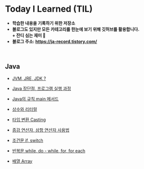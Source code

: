 # Today I Learned (TIL)
- **학습한 내용을 기록하기 위한 저장소**
- **블로그도 있지만 모든 카테고리를 한눈에 보기 위해 깃허브를 활용합니다.** <br>
 **&#43; 잔디 심는 재미 🌿**
- **블로그 주소: https://ja-record.tistory.com/**

<br>

## Java
- [JVM, JRE, JDK ?](https://ja-record.tistory.com/5)

- [Java 장단점, 프로그램 실행 과정](https://ja-record.tistory.com/7)

-   [Java의 규칙 main 메서드](https://ja-record.tistory.com/7?category=964217)

-   [상수와 리터럴](https://ja-record.tistory.com/10?category=964217)

-   [타입 변환 Casting](https://ja-record.tistory.com/11?category=964217)

-   [증감 연산자, 삼항 연산자 사용법](https://ja-record.tistory.com/12?category=964217)

-   [조건문 if, switch](https://ja-record.tistory.com/13?category=964217)

-   [반복문 while, do - while, for, for each](https://ja-record.tistory.com/14)

-   [배열 Array](https://ja-record.tistory.com/17)
